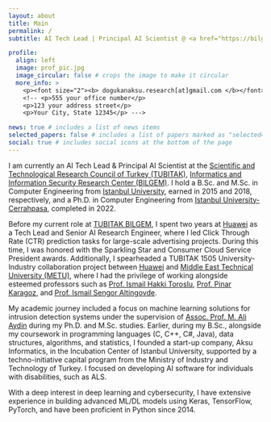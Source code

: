```yaml
---
layout: about
title: Main
permalink: /
subtitle: AI Tech Lead | Principal AI Scientist @ <a href="https://bilgem.tubitak.gov.tr/en/">TUBITAK BILGEM</a>

profile:
  align: left
  image: prof_pic.jpg
  image_circular: false # crops the image to make it circular
  more_info: >
    <p><font size="2"><b> dogukanaksu.research[at]gmail.com </b></font></p>
    <!-- <p>555 your office number</p>
    <p>123 your address street</p>
    <p>Your City, State 12345</p> --->

news: true # includes a list of news items
selected_papers: false # includes a list of papers marked as "selected={true}"
social: true # includes social icons at the bottom of the page
---
```

I am currently an AI Tech Lead & Principal AI Scientist at the <a href="https://tubitak.gov.tr/en">Scientific and Technological Research Council of Turkey (TUBITAK)</a>, <a href="https://bilgem.tubitak.gov.tr/en/">Informatics and Information Security Research Center (BILGEM)</a>. I hold a B.Sc. and M.Sc. in Computer Engineering from <a href="https://www.istanbul.edu.tr/en/_">Istanbul University<a/>, earned in 2015 and 2018, respectively, and a Ph.D. in Computer Engineering from <a href="https://www.iuc.edu.tr/en/_">Istanbul University-Cerrahpasa</a>, completed in 2022.

Before my current role at  <a href="https://bilgem.tubitak.gov.tr/en/">TUBITAK BILGEM</a>, I spent two years at <a href="https://www.huawei.com/en/">Huawei</a> as a Tech Lead and Senior AI Research Engineer, where I led Click Through Rate (CTR) prediction tasks for large-scale advertising projects. During this time, I was honored with the Sparkling Star and Consumer Cloud Service President awards. Additionally, I spearheaded a TUBITAK 1505 University-Industry collaboration project between <a href="https://www.huawei.com/en/">Huawei</a> and <a href="https://www.metu.edu.tr/">Middle East Technical University (METU)</a>, where I had the privilege of working alongside esteemed professors such as <a href="https://user.ceng.metu.edu.tr/~toroslu/">Prof. Ismail Hakki Toroslu</a>, <a href="https://user.ceng.metu.edu.tr/~karagoz/">Prof. Pinar Karagoz</a>, and <a href="https://user.ceng.metu.edu.tr/~altingovde/">Prof. Ismail Sengor Altingovde<a>.

My academic journey included a focus on machine learning solutions for intrusion detection systems under the supervision of <a href="https://avesis.iuc.edu.tr/aydinali">Assoc. Prof. M. Ali Aydin</a> during my Ph.D. and M.Sc. studies. Earlier, during my B.Sc., alongside my coursework in programming languages (C, C++, C#, Java), data structures, algorithms, and statistics, I founded a start-up company, Aksu Informatics, in the Incubation Center of Istanbul University, supported by a techno-initiative capital program from the Ministry of Industry and Technology of Turkey. I focused on developing AI software for individuals with disabilities, such as ALS.

With a deep interest in deep learning and cybersecurity, I have extensive experience in building advanced ML/DL models using Keras, TensorFlow, PyTorch, and have been proficient in Python since 2014.

<!--- commented below

This is some random text. -- this should change frontend. Hello World! Burdayım asc
Write your biography here. Tell the world about yourself. Link to your favorite [subreddit](http://reddit.com). You can put a picture in, too. The code is already in, just name your picture `prof_pic.jpg` and put it in the `img/` folder.

Put your address / P.O. box / other info right below your picture. You can also disable any of these elements by editing `profile` property of the YAML header of your `_pages/about.md`. Edit `_bibliography/papers.bib` and Jekyll will render your [publications page](/al-folio/publications/) automatically.

Link to your social media connections, too. This theme is set up to use [Font Awesome icons](https://fontawesome.com/) and [Academicons](https://jpswalsh.github.io/academicons/), like the ones below. Add your Facebook, Twitter, LinkedIn, Google Scholar, or just disable all of them.
-->
